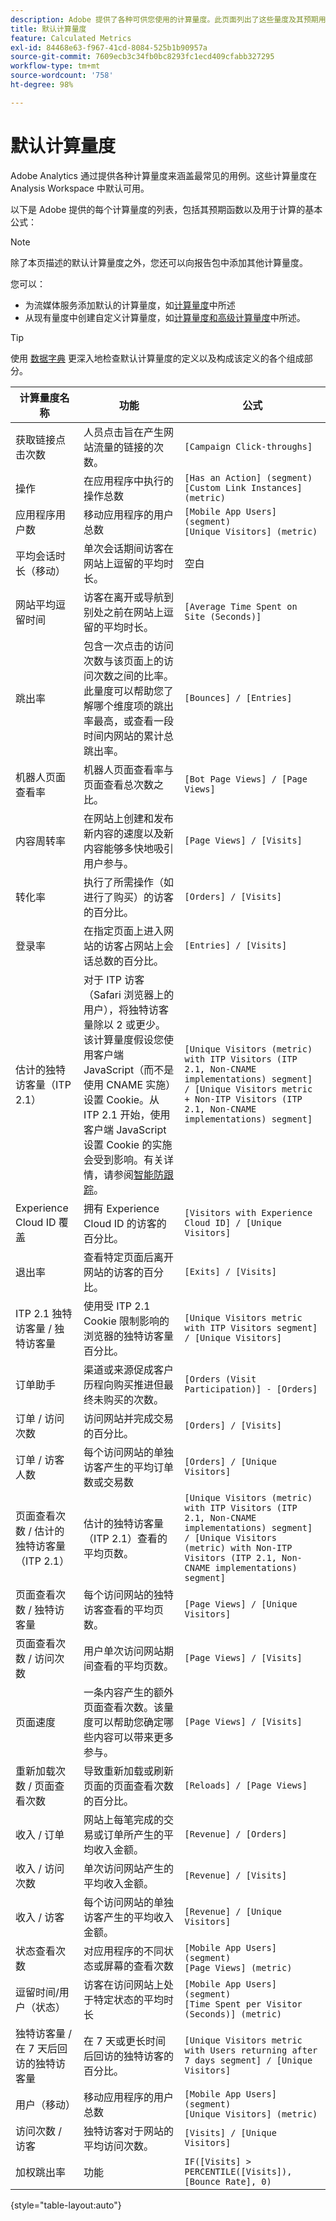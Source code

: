 ```yaml
---
description: Adobe 提供了各种可供您使用的计算量度。此页面列出了这些量度及其预期用途。
title: 默认计算量度
feature: Calculated Metrics
exl-id: 84468e63-f967-41cd-8084-525b1b90957a
source-git-commit: 7609ecb3c34fb0bc8293fc1ecd409cfabb327295
workflow-type: tm+mt
source-wordcount: '758'
ht-degree: 98%

---
```


# 默认计算量度

Adobe Analytics 通过提供各种计算量度来涵盖最常见的用例。这些计算量度在 Analysis Workspace 中默认可用。

以下是 Adobe 提供的每个计算量度的列表，包括其预期函数以及用于计算的基本公式：

>[!NOTE]
>
>除了本页描述的默认计算量度之外，您还可以向报告包中添加其他计算量度。
>
>您可以：
>
> * 为流媒体服务添加默认的计算量度，如[计算量度](https://experienceleague.adobe.com/docs/media-analytics/using/implementation/variables/calculated-metrics.html)中所述
> * 从现有量度中创建自定义计算量度，如[计算量度和高级计算量度](/help/components/c-calcmetrics/cm-overview.md)中所述。
>

>[!TIP]
>
>使用 [数据字典](/help/analyze/analysis-workspace/components/data-dictionary/data-dictionary-overview.md) 更深入地检查默认计算量度的定义以及构成该定义的各个组成部分。
>



| 计算量度名称 | 功能 | 公式 |
| --- | --- | --- |
| 获取链接点击次数 | 人员点击旨在产生网站流量的链接的次数。 | `[Campaign Click-throughs]` |
| 操作 | 在应用程序中执行的操作总数 | `[Has an Action] (segment)`<br>`[Custom Link Instances] (metric)` |
| 应用程序用户数 | 移动应用程序的用户总数 | `[Mobile App Users] (segment)`<br>`[Unique Visitors] (metric)` |
| 平均会话时长（移动） | 单次会话期间访客在网站上逗留的平均时长。 | 空白 |
| 网站平均逗留时间 | 访客在离开或导航到别处之前在网站上逗留的平均时长。 | `[Average Time Spent on Site (Seconds)]` |
| 跳出率 | 包含一次点击的访问次数与该页面上的访问次数之间的比率。此量度可以帮助您了解哪个维度项的跳出率最高，或查看一段时间内网站的累计总跳出率。 | `[Bounces] / [Entries]` |
| 机器人页面查看率 | 机器人页面查看率与页面查看总次数之比。 | `[Bot Page Views] / [Page Views]` |
| 内容周转率 | 在网站上创建和发布新内容的速度以及新内容能够多快地吸引用户参与。 | `[Page Views] / [Visits]` |
| 转化率 | 执行了所需操作（如进行了购买）的访客的百分比。 | `[Orders] / [Visits]` |
| 登录率 | 在指定页面上进入网站的访客占网站上会话总数的百分比。 | `[Entries] / [Visits]` |
| 估计的独特访客量（ITP 2.1） | 对于 ITP 访客（Safari 浏览器上的用户），将独特访客量除以 2 或更少。该计算量度假设您使用客户端 JavaScript（而不是使用 CNAME 实施）设置 Cookie。从 ITP 2.1 开始，使用客户端 JavaScript 设置 Cookie 的实施会受到影响。有关详情，请参阅[智能防跟踪](https://webkit.org/blog/8613/intelligent-tracking-prevention-2-1/)。 | `[Unique Visitors (metric) with ITP Visitors (ITP 2.1, Non-CNAME implementations) segment] / [Unique Visitors metric + Non-ITP Visitors (ITP 2.1, Non-CNAME implementations) segment]` |
| Experience Cloud ID 覆盖 | 拥有 Experience Cloud ID 的访客的百分比。 | `[Visitors with Experience Cloud ID] / [Unique Visitors]` |
| 退出率 | 查看特定页面后离开网站的访客的百分比。 | `[Exits] / [Visits]` |
| ITP 2.1 独特访客量 / 独特访客量 | 使用受 ITP 2.1 Cookie 限制影响的浏览器的独特访客量百分比。 | `[Unique Visitors metric with ITP Visitors segment] / [Unique Visitors]` |
| 订单助手 | 渠道或来源促成客户历程向购买推进但最终未购买的次数。 | `[Orders (Visit Participation)] - [Orders]` |
| 订单 / 访问次数 | 访问网站并完成交易的百分比。 | `[Orders] / [Visits]` |
| 订单 / 访客人数 | 每个访问网站的单独访客产生的平均订单数或交易数 | `[Orders] / [Unique Visitors]` |
| 页面查看次数 / 估计的独特访客量（ITP 2.1） | 估计的独特访客量（ITP 2.1）查看的平均页数。 | `[Unique Visitors (metric) with ITP Visitors (ITP 2.1, Non-CNAME implementations) segment] / [Unique Visitors (metric) with Non-ITP Visitors (ITP 2.1, Non-CNAME implementations) segment]` |
| 页面查看次数 / 独特访客量 | 每个访问网站的独特访客查看的平均页数。 | `[Page Views] / [Unique Visitors]` |
| 页面查看次数 / 访问次数 | 用户单次访问网站期间查看的平均页数。 | `[Page Views] / [Visits]` |
| 页面速度 | 一条内容产生的额外页面查看次数。该量度可以帮助您确定哪些内容可以带来更多参与。 | `[Page Views] / [Visits]` |
| 重新加载次数 / 页面查看次数 | 导致重新加载或刷新页面的页面查看次数的百分比。 | `[Reloads] / [Page Views]` |
| 收入 / 订单 | 网站上每笔完成的交易或订单所产生的平均收入金额。 | `[Revenue] / [Orders]` |
| 收入 / 访问次数 | 单次访问网站产生的平均收入金额。 | `[Revenue] / [Visits]` |
| 收入 / 访客 | 每个访问网站的单独访客产生的平均收入金额。 | `[Revenue] / [Unique Visitors]` |
| 状态查看次数 | 对应用程序的不同状态或屏幕的查看次数 | `[Mobile App Users] (segment)`<br>`[Page Views] (metric)` |
| 逗留时间/用户（状态） | 访客在访问网站上处于特定状态的平均时长 | `[Mobile App Users] (segment)`<br>`[Time Spent per Visitor (Seconds)] (metric)` |
| 独特访客量 / 在 7 天后回访的独特访客量 | 在 7 天或更长时间后回访的独特访客的百分比。 | `[Unique Visitors metric with Users returning after 7 days segment] / [Unique Visitors]` |
| 用户（移动） | 移动应用程序的用户总数 | `[Mobile App Users] (segment)`<br>`[Unique Visitors] (metric)` |
| 访问次数 / 访客 | 独特访客对于网站的平均访问次数。 | `[Visits] / [Unique Visitors]` |
| 加权跳出率 | 功能 | `IF([Visits] > PERCENTILE([Visits]), [Bounce Rate], 0)` |

{style="table-layout:auto"}
